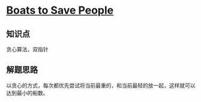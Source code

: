 # [Boats to Save People](https://leetcode.com/problems/boats-to-save-people/)

## 知识点

贪心算法，双指针

## 解题思路

以贪心的方式，每次都优先尝试将当前最重的，和当前最轻的放一起，这样就可以达到最小的船数。
